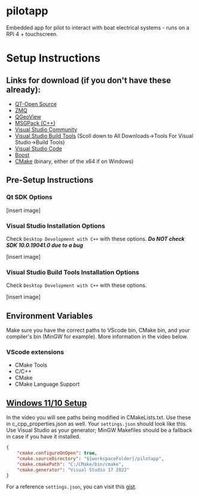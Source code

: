 # pilotapp
 Embedded app for pilot to interact with boat electrical systems - runs on a RPi 4 + touchscreen.

# Setup Instructions

## Links for download (if you don't have these already):
- [QT-Open Source](https://www.qt.io/download-open-source?hsCtaTracking=9f6a2170-a938-42df-a8e2-a9f0b1d6cdce%7C6cb0de4f-9bb5-4778-ab02-bfb62735f3e5)
- [ZMQ](https://github.com/zeromq/libzmq)
- [QGeoView](https://github.com/AmonRaNet/QGeoView)
- [MSGPack (C++)](https://github.com/msgpack/msgpack-c/tree/cpp_master)
- [Visual Studio Community](https://visualstudio.microsoft.com/downloads/)
- [Visual Studio Build Tools](https://visualstudio.microsoft.com/downloads/) (Scoll down to All Downloads->Tools For Visual Studio->Build Tools)
- [Visual Studio Code](https://code.visualstudio.com/download)
- [Boost](https://www.boost.org/users/download/)
- [CMake](https://cmake.org/download/) (binary, either of the x64 if on Windows)

## Pre-Setup Instructions

### Qt SDK Options

[insert image]

### Visual Studio Installation Options
Check `Desktop Development with C++` with these options.
***Do NOT check SDK 10.0.19041.0 due to a bug***

[insert image]

### Visual Studio Build Tools Installation Options
Check `Desktop Development with C++` with these options.

[insert image]

## Environment Variables
Make sure you have the correct paths to VScode bin, CMake bin, and your compiler's bin (MinGW for example). More information in the video below.

### VScode extensions
- CMake Tools
- C/C++
- CMake
- CMake Language Support

## [Windows 11/10 Setup](https://youtu.be/8bXEM16MvEQ)

In the video you will see paths being modified in CMakeLists.txt. Use these in c_cpp_properties.json as well.
Your `settings.json` should look like this. Use Visual Studio as your generator; MinGW Makefiles should be a fallback in case if you have it installed.
```json
{
    "cmake.configureOnOpen": true,
    "cmake.sourceDirectory": "${workspaceFolder}/pilotapp",
    "cmake.cmakePath": "C:/CMake/bin/cmake",
    "cmake.generator": "Visual Studio 17 2022"
}
```

For a reference `settings.json`, you can visit this [gist](https://gist.github.com/richardwei6/95667e3b3287590bc7874ccd1745cff1).
